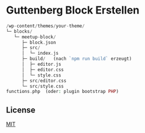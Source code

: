 # Guttenberg Block Erstellen

```php
/wp-content/themes/your-theme/
└─ blocks/
   └─ meetup-block/
      ├─ block.json
      ├─ src/
      │  └─ index.js
      ├─ build/   (nach `npm run build` erzeugt)
      │  ├─ editor.js
      │  ├─ editor.css
      │  └─ style.css
      ├─ src/editor.css
      └─ src/style.css
functions.php  (oder: plugin bootstrap PHP)

```

## License

[MIT](https://choosealicense.com/licenses/mit/)